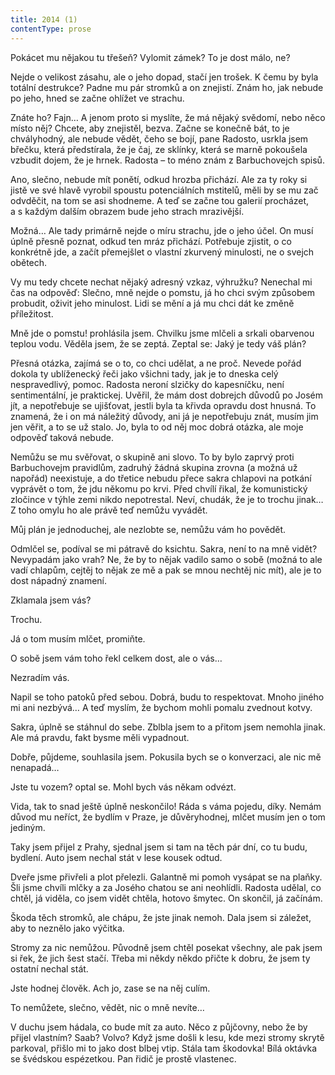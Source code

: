 ```yaml
---
title: 2014 (1)
contentType: prose
---
```


  

Pokácet mu nějakou tu třešeň? Vylomit zámek? To je dost málo, ne?

Nejde o velikost zásahu, ale o jeho dopad, stačí jen trošek. K čemu by byla totální destrukce? Padne mu pár stromků a on znejistí. Znám ho, jak nebude po jeho, hned se začne ohlížet ve strachu.

Znáte ho? Fajn… A jenom proto si myslíte, že má nějaký svědomí, nebo něco místo něj? Chcete, aby znejistěl, bezva. Začne se konečně bát, to je chvályhodný, ale nebude vědět, čeho se bojí, pane Radosto, usrkla jsem břečku, která předstírala, že je čaj, ze sklínky, která se marně pokoušela vzbudit dojem, že je hrnek. Radosta – to méno znám z Barbuchovejch spisů.

Ano, slečno, nebude mít ponětí, odkud hrozba přichází. Ale za ty roky si jistě ve své hlavě vyrobil spoustu potenciálních mstitelů, měli by se mu zač odvděčit, na tom se asi shodneme. A teď se začne tou galerií procházet, a s každým dalším obrazem bude jeho strach mrazivější.

Možná… Ale tady primárně nejde o míru strachu, jde o jeho účel. On musí úplně přesně poznat, odkud ten mráz přichází. Potřebuje zjistit, o co konkrétně jde, a začít přemejšlet o vlastní zkurvený minulosti, ne o svejch obětech.

Vy mu tedy chcete nechat nějaký adresný vzkaz, výhružku? Nenechal mi čas na odpověď: Slečno, mně nejde o pomstu, já ho chci svým způsobem probudit, oživit jeho minulost. Lidi se mění a já mu chci dát ke změně příležitost.

Mně jde o pomstu! prohlásila jsem. Chvilku jsme mlčeli a srkali obarvenou teplou vodu. Věděla jsem, že se zeptá. Zeptal se: Jaký je tedy váš plán?

Přesná otázka, zajímá se o to, co chci udělat, a ne proč. Nevede pořád dokola ty ublíženecký řeči jako všichni tady, jak je to dneska celý nespravedlivý, pomoc. Radosta neroní slzičky do kapesníčku, není sentimentální, je praktickej. Uvěřil, že mám dost dobrejch důvodů po Josém jít, a nepotřebuje se ujišťovat, jestli byla ta křivda opravdu dost hnusná. To znamená, že i on má náležitý důvody, ani já je nepotřebuju znát, musím jim jen věřit, a to se už stalo. Jo, byla to od něj moc dobrá otázka, ale moje odpověď taková nebude.

Nemůžu se mu svěřovat, o skupině ani slovo. To by bylo zaprvý proti Barbuchovejm pravidlům, zadruhý žádná skupina zrovna (a mož­ná už napořád) neexistuje, a do třetice nebudu přece sakra chlapovi na potkání vyprávět o tom, že jdu někomu po krvi. Před chvílí řikal, že komunistický zločince v týhle zemi nikdo nepotrestal. Neví, chudák, že je to trochu jinak… Z toho omylu ho ale právě teď nemůžu vyvádět.

Můj plán je jednoduchej, ale nezlobte se, nemůžu vám ho povědět.

Odmlčel se, podíval se mi pátravě do ksichtu. Sakra, není to na mně vidět? Nevypadám jako vrah? Ne, že by to nějak vadilo samo o sobě (možná to ale vadí chlapům, cejtěj to nějak ze mě a pak se mnou nechtěj nic mít), ale je to dost nápadný znamení.

Zklamala jsem vás?

Trochu.

Já o tom musím mlčet, promiňte.

O sobě jsem vám toho řekl celkem dost, ale o vás…

Nezradím vás.

Napil se toho patoků před sebou. Dobrá, budu to respektovat. Mnoho jiného mi ani nezbývá… A teď myslím, že bychom mohli pomalu zvednout kotvy.

Sakra, úplně se stáhnul do sebe. Zblbla jsem to a přitom jsem nemohla jinak. Ale má pravdu, fakt bysme měli vypadnout.

Dobře, půjdeme, souhlasila jsem. Pokusila bych se o konverzaci, ale nic mě nenapadá…

Jste tu vozem? optal se. Mohl bych vás někam odvézt.

Vida, tak to snad ještě úplně neskončilo! Ráda s váma pojedu, díky. Nemám důvod mu neříct, že bydlím v Praze, je důvěryhodnej, mlčet musím jen o tom jediným.

Taky jsem přijel z Prahy, sjednal jsem si tam na těch pár dní, co tu budu, bydlení. Auto jsem nechal stát v lese kousek odtud.

Dveře jsme přivřeli a plot přelezli. Galantně mi pomoh vysápat se na plaňky. Šli jsme chvíli mlčky a za Josého chatou se ani ne­ohlídli. Radosta udělal, co chtěl, já viděla, co jsem vidět chtěla, hotovo šmytec. On skončil, já začínám.

Škoda těch stromků, ale chápu, že jste jinak nemoh. Dala jsem si záležet, aby to neznělo jako výčitka.

Stromy za nic nemůžou. Původně jsem chtěl posekat všechny, ale pak jsem si řek, že jich šest stačí. Třeba mi někdy někdo přičte k dobru, že jsem ty ostatní nechal stát.

Jste hodnej člověk. Ach jo, zase se na něj culím.

To nemůžete, slečno, vědět, nic o mně nevíte…

V duchu jsem hádala, co bude mít za auto. Něco z půjčovny, nebo že by přijel vlastním? Saab? Volvo? Když jsme došli k lesu, kde mezi stromy skrytě parkoval, přišlo mi to jako dost blbej vtip. Stála tam škodovka! Bílá oktávka se švédskou espézetkou. Pan řidič je prostě vlastenec.
